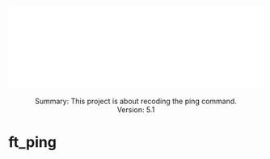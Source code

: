 <p align="center">
<picture>
 <source media="(prefers-color-scheme: dark)" srcset="./images/ft_ping_dark.png">
 <source media="(prefers-color-scheme: light)" srcset="./images/ft_ping_light.png">
 <img alt="ft_ping_banner" src="./images/ft_ping_dark.png">
</picture>
</p>
<p align="center">
Summary: This project is about recoding the ping command.<br>
Version: 5.1<br>
</p>

# ft_ping
